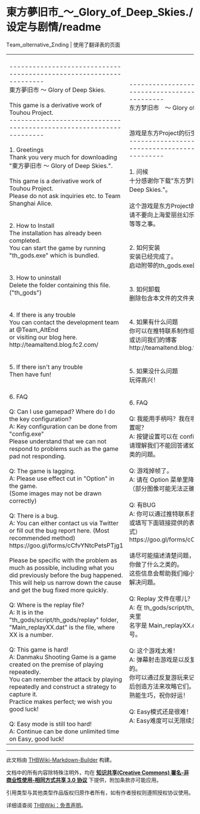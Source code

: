 # 東方夢旧市_～_Glory_of_Deep_Skies./设定与剧情/readme

<!-- source html: G:\repos\THBWiki-Markdown-Builder\THBWikiMarkdown\Temp\main\f\f9\ns0%3A%E6%9D%B1%E6%96%B9%E5%A4%A2%E6%97%A7%E5%B8%82_%EF%BD%9E_Glory_of_Deep_Skies%2E%2F%E8%AE%BE%E5%AE%9A%E4%B8%8E%E5%89%A7%E6%83%85%2Freadme.html -->

Τeam_αlternative_Σnding | 使用了翻译表的页面

  
  

  


<table><tbody><tr class="tt-content" id="=-1" data-pos="&#91;&quot;=&quot;,1&#93;"><td class="tt-ja" lang="ja"><div class="poem"><br>-------------------------------------------------------------------<br>東方夢旧市 ～ Glory of Deep Skies.<br><br>                    This game is a derivative work of Touhou Project.<br>-------------------------------------------------------------------<br><br>1. Greetings<br>	Thank you very much for downloading "東方夢旧市 ～ Glory of Deep Skies.".<br>	<br>	This game is a derivative work of Touhou Project.<br>	Please do not ask inquiries etc. to Team Shanghai Alice.<br>	<br>	<br>2. How to Install<br>	The installation has already been completed.<br>	You can start the game by running "th_gods.exe" which is bundled.<br>	<br><br>3. How to uninstall<br>	Delete the folder containing this file. ("th_gods")<br>	<br><br>4. If there is any trouble<br>	You can contact the development team at @Team_AltEnd<br>	or visiting our blog here.<br>	http://teamaltend.blog.fc2.com/<br>	<br>	<br>5. If there isn't any trouble<br>	Then have fun!<br>	<br>	<br>6. FAQ<br><br>	Q: Can I use gamepad? Where do I do the key configuration?<br>	A: Key configuration can be done from "config.exe"<br>	Please understand that we can not respond to problems such as the game pad not responding.<br><br>	Q: The game is lagging.<br>	A: Please use effect cut in "Option" in the game.<br>	(Some images may not be drawn correctly)<br><br>	Q: There is a bug.<br>	A: You can either contact us via Twitter<br>	or fill out the bug report here. (Most recommended method)<br>	https://goo.gl/forms/cCfvYNtcPetsPTjg1<br><br>	Please be specific with the problem as much as possible, including what you did previously before the bug happened.<br>	This will help us narrow down the cause and get the bug fixed more quickly.<br><br>	Q: Where is the replay file?<br>	A: It is in the "th_gods/script/th_gods/replay" folder,<br>	"Main_replayXX.dat" is the file, where XX is a number.<br><br>	Q: This game is hard!<br>	A: Danmaku Shooting Game is a game created on the premise of playing repeatedly.<br>	You can remember the attack by playing repeatedly and construct a strategy to capture it.<br>	Practice makes perfect; we wish you good luck!<br>	<br>	Q: Easy mode is still too hard!<br>	A: Continue can be done unlimited time on Easy, good luck!<br></div></td><td class="tt-zh" lang="zh"><div class="poem"><br>-------------------------------------------------------------------<br>东方梦旧市　～ Glory of Deep Skies.<br><br>　　　　　　　　　　　　　　　　　这个游戏是东方Project的衍生作品。<br>-------------------------------------------------------------------<br><br>1. 问候<br>	十分感谢你下载"东方梦旧市　～ Glory of Deep Skies."。<br>	<br>	这个游戏是东方Project的衍生作品。<br>	请不要向上海爱丽丝幻乐团进行询问本作品等等之事。<br>	<br>	<br>2. 如何安装<br>	安装已经完成了。<br>	启动附带的th_gods.exe即可开始游戏。<br>	<br><br>3. 如何卸载<br>	删除包含本文件的文件夹。<br><br>	<br>4. 如果有什么问题<br>	你可以在推特联系制作组 @Team_AltEnd<br>	或访问我们的博客<br>	http://teamaltend.blog.fc2.com/<br>	<br>	<br>5. 如果没什么问题<br>	玩得高兴！<br>	<br>	<br>6. FAQ<br><br>	Q: 我能用手柄吗？我在哪里去进行键位设置呢？<br>	A: 按键设置可以在 config.exe 里完成。<br>	请理解我们不能回答诸如“手柄没有反应”之类的问题。<br><br>	Q: 游戏掉帧了。<br>	A: 请在 Option 菜单里降低特效等级。<br>	（部分图像可能无法正确描画）<br><br>	Q: 有BUG<br>	A: 你可以通过推特联系我们<br>	或填写下面链接提供的表格（最推荐的方式）<br>	https://goo.gl/forms/cCfvYNtcPetsPTjg1<br><br>	请尽可能描述清楚问题，包括在BUG发生前你做了什么之类的。<br>	这些信息会帮助我们缩小定位范围，更快的解决问题。<br><br>	Q: Replay 文件在哪儿？<br>	A: 在 th_gods/script/th_gods/replay 文件夹里<br>	名字是 Main_replayXX.dat ，其中XX是编号。<br><br>	Q: 这个游戏太难！<br>	A: 弹幕射击游戏是以反复游玩为前提创作的。<br>	你可以通过反复游玩来记住敌人的攻击，然后创造方法来攻略它们。<br>	熟能生巧，祝你好运！<br>	<br>	Q: Easy模式还是很难！<br>	A: Easy难度可以无限续关，祝你好运！<br></div></td></tr></tbody></table>







---

此文档由 [THBWiki-Markdown-Builder](https://github.com/Delsin-Yu/THBWiki-Markdown-Builder) 构建。

文档中的所有内容除特殊注明外，均在 [**知识共享(Creative Commons) 署名-非商业性使用-相同方式共享 3.0 协议**](https://creativecommons.org/licenses/by-sa/3.0/deed.zh-hans) 下提供，附加条款亦可能应用。

引用类型与其他类型作品版权归原作者所有，如有作者授权则遵照授权协议使用。

详细请查阅 [THBWiki：免责声明](https://thbwiki.cc/THBWiki:%E5%85%8D%E8%B4%A3%E5%A3%B0%E6%98%8E)。

